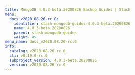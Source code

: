 ```yaml
---
title: MongoDB 4.0.3-beta.20200826 Backup Guides | Stash
menu:
  docs_v2020.08.26-rc.0:
    identifier: stash-mongodb-guides-4.0.3-beta.20200826
    name: 4.0.3-beta.20200826
    parent: stash-mongodb-guides
    weight: 45
menu_name: docs_v2020.08.26-rc.0
info:
  catalog: v2020.08.26-rc.0
  cli: v0.10.0-rc.0
  subproject_version: 4.0.3-beta.20200826
  version: v2020.08.26-rc.0
---
```


